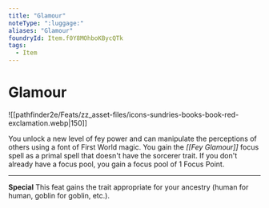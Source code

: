 ```yaml
---
title: "Glamour"
noteType: ":luggage:"
aliases: "Glamour"
foundryId: Item.f0Y8MOhboKBycQTk
tags:
  - Item
---
```


# Glamour
![[pathfinder2e/Feats/zz_asset-files/icons-sundries-books-book-red-exclamation.webp|150]]

You unlock a new level of fey power and can manipulate the perceptions of others using a font of First World magic. You gain the _[[Fey Glamour]]_ focus spell as a primal spell that doesn't have the sorcerer trait. If you don't already have a focus pool, you gain a focus pool of 1 Focus Point.

* * *

**Special** This feat gains the trait appropriate for your ancestry (human for human, goblin for goblin, etc.).
